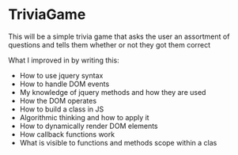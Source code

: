 # TriviaGame
This will be a simple trivia game that asks the user an assortment of questions and tells them whether or not they got them correct

What I improved in by writing this:
* How to use jquery syntax
* How to handle DOM events
* My knowledge of jquery methods and how they are used
* How the DOM operates
* How to build a class in JS
* Algorithmic thinking and how to apply it
* How to dynamically render DOM elements
* How callback functions work
* What is visible to functions and methods scope within a clas
